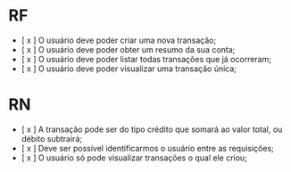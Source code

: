 # RF

- [ x ] O usuário deve poder criar uma nova transação;
- [ x ] O usuário deve poder obter um resumo da sua conta;
- [ x ] O usuário deve poder listar todas transações que já ocorreram;
- [ x ] O usuário deve poder visualizar uma transação única;

# RN

- [ x ] A transação pode ser do tipo crédito que somará ao valor total, ou débito subtrairá;
- [ x ] Deve ser possível identificarmos o usuário entre as requisições;
- [ x ] O usuário só pode visualizar transações o qual ele criou;

